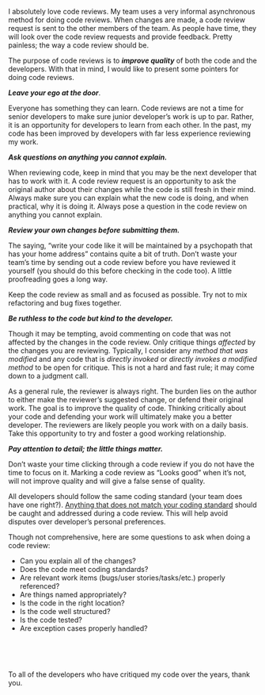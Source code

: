 
I absolutely love code reviews. My team uses a very informal asynchronous method for doing code reviews. When changes are made, a code review request is sent to the other members of the team. As people have time, they will look over the code review requests and provide feedback. Pretty painless; the way a code review should be.

The purpose of code reviews is to **_improve quality_** of both the code and the developers. With that in mind, I would like to present some pointers for doing code reviews.

**_Leave your ego at the door_**.

Everyone has something they can learn. Code reviews are not a time for senior developers to make sure junior developer’s work is up to par. Rather, it is an opportunity for developers to learn from each other. In the past, my code has been improved by developers with far less experience reviewing my work.

**_Ask questions on anything you cannot explain._**

When reviewing code, keep in mind that you may be the next developer that has to work with it. A code review request is an opportunity to ask the original author about their changes while the code is still fresh in their mind. Always make sure you can explain what the new code is doing, and when practical, why it is doing it. Always pose a question in the code review on anything you cannot explain.

**_Review your own changes before submitting them._**

The saying, “write your code like it will be maintained by a psychopath that has your home address” contains quite a bit of truth. Don’t waste your team’s time by sending out a code review before you have reviewed it yourself (you should do this before checking in the code too). A little proofreading goes a long way.

Keep the code review as small and as focused as possible. Try not to mix refactoring and bug fixes together.

**_Be ruthless to the code but kind to the developer._**

Though it may be tempting, avoid commenting on code that was not affected by the changes in the code review. Only critique things _affected_ by the changes you are reviewing. Typically, I consider any _method that was modified_ and any code that is _directly invoked_ or _directly invokes a modified method_ to be open for critique. This is not a hard and fast rule; it may come down to a judgment call.

As a general rule, the reviewer is always right. The burden lies on the author to either make the reviewer’s suggested change, or defend their original work. The goal is to improve the quality of code. Thinking critically about your code and defending your work will ultimately make you a better developer. The reviewers are likely people you work with on a daily basis. Take this opportunity to try and foster a good working relationship.

**_Pay attention to detail; the little things matter._**

Don’t waste your time clicking through a code review if you do not have the time to focus on it. Marking a code review as “Looks good” when it’s not, will not improve quality and will give a false sense of quality.

All developers should follow the same coding standard (your team does have one right?). [Anything that does not match your coding standard](https://blog.codinghorror.com/the-broken-window-theory/) should be caught and addressed during a code review. This will help avoid disputes over developer’s personal preferences.

Though not comprehensive, here are some questions to ask when doing a code review:

- Can you explain all of the changes?
- Does the code meet coding standards?
- Are relevant work items (bugs/user stories/tasks/etc.) properly referenced?
- Are things named appropriately?
- Is the code in the right location?
- Is the code well structured?
- Is the code tested?
- Are exception cases properly handled?

 

 

To all of the developers who have critiqued my code over the years, thank you.
